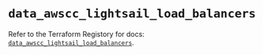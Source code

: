 # `data_awscc_lightsail_load_balancers`

Refer to the Terraform Registory for docs: [`data_awscc_lightsail_load_balancers`](https://registry.terraform.io/providers/hashicorp/awscc/0.70.0/docs/data-sources/lightsail_load_balancers).
